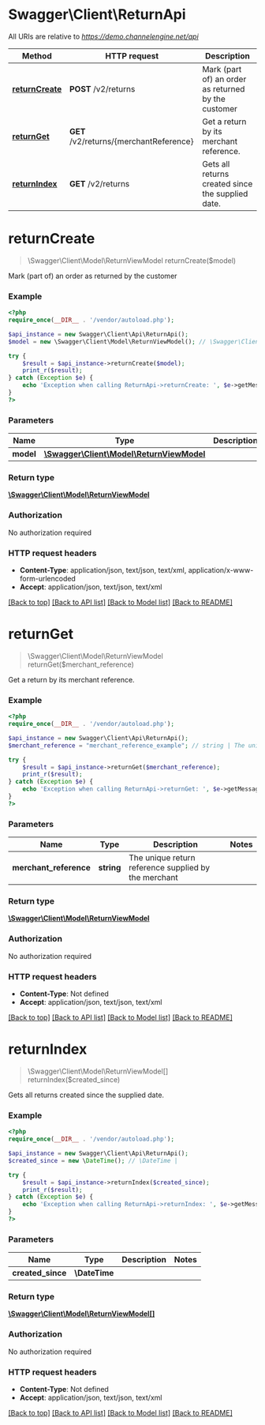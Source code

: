 # Swagger\Client\ReturnApi

All URIs are relative to *https://demo.channelengine.net/api*

Method | HTTP request | Description
------------- | ------------- | -------------
[**returnCreate**](ReturnApi.md#returnCreate) | **POST** /v2/returns | Mark (part of) an order as returned by the customer
[**returnGet**](ReturnApi.md#returnGet) | **GET** /v2/returns/{merchantReference} | Get a return by its merchant reference.
[**returnIndex**](ReturnApi.md#returnIndex) | **GET** /v2/returns | Gets all returns created since the supplied date.


# **returnCreate**
> \Swagger\Client\Model\ReturnViewModel returnCreate($model)

Mark (part of) an order as returned by the customer

### Example
```php
<?php
require_once(__DIR__ . '/vendor/autoload.php');

$api_instance = new Swagger\Client\Api\ReturnApi();
$model = new \Swagger\Client\Model\ReturnViewModel(); // \Swagger\Client\Model\ReturnViewModel | 

try {
    $result = $api_instance->returnCreate($model);
    print_r($result);
} catch (Exception $e) {
    echo 'Exception when calling ReturnApi->returnCreate: ', $e->getMessage(), PHP_EOL;
}
?>
```

### Parameters

Name | Type | Description  | Notes
------------- | ------------- | ------------- | -------------
 **model** | [**\Swagger\Client\Model\ReturnViewModel**](../Model/\Swagger\Client\Model\ReturnViewModel.md)|  |

### Return type

[**\Swagger\Client\Model\ReturnViewModel**](../Model/ReturnViewModel.md)

### Authorization

No authorization required

### HTTP request headers

 - **Content-Type**: application/json, text/json, text/xml, application/x-www-form-urlencoded
 - **Accept**: application/json, text/json, text/xml

[[Back to top]](#) [[Back to API list]](../../README.md#documentation-for-api-endpoints) [[Back to Model list]](../../README.md#documentation-for-models) [[Back to README]](../../README.md)

# **returnGet**
> \Swagger\Client\Model\ReturnViewModel returnGet($merchant_reference)

Get a return by its merchant reference.

### Example
```php
<?php
require_once(__DIR__ . '/vendor/autoload.php');

$api_instance = new Swagger\Client\Api\ReturnApi();
$merchant_reference = "merchant_reference_example"; // string | The unique return reference supplied by the merchant

try {
    $result = $api_instance->returnGet($merchant_reference);
    print_r($result);
} catch (Exception $e) {
    echo 'Exception when calling ReturnApi->returnGet: ', $e->getMessage(), PHP_EOL;
}
?>
```

### Parameters

Name | Type | Description  | Notes
------------- | ------------- | ------------- | -------------
 **merchant_reference** | **string**| The unique return reference supplied by the merchant |

### Return type

[**\Swagger\Client\Model\ReturnViewModel**](../Model/ReturnViewModel.md)

### Authorization

No authorization required

### HTTP request headers

 - **Content-Type**: Not defined
 - **Accept**: application/json, text/json, text/xml

[[Back to top]](#) [[Back to API list]](../../README.md#documentation-for-api-endpoints) [[Back to Model list]](../../README.md#documentation-for-models) [[Back to README]](../../README.md)

# **returnIndex**
> \Swagger\Client\Model\ReturnViewModel[] returnIndex($created_since)

Gets all returns created since the supplied date.

### Example
```php
<?php
require_once(__DIR__ . '/vendor/autoload.php');

$api_instance = new Swagger\Client\Api\ReturnApi();
$created_since = new \DateTime(); // \DateTime | 

try {
    $result = $api_instance->returnIndex($created_since);
    print_r($result);
} catch (Exception $e) {
    echo 'Exception when calling ReturnApi->returnIndex: ', $e->getMessage(), PHP_EOL;
}
?>
```

### Parameters

Name | Type | Description  | Notes
------------- | ------------- | ------------- | -------------
 **created_since** | **\DateTime**|  |

### Return type

[**\Swagger\Client\Model\ReturnViewModel[]**](../Model/ReturnViewModel.md)

### Authorization

No authorization required

### HTTP request headers

 - **Content-Type**: Not defined
 - **Accept**: application/json, text/json, text/xml

[[Back to top]](#) [[Back to API list]](../../README.md#documentation-for-api-endpoints) [[Back to Model list]](../../README.md#documentation-for-models) [[Back to README]](../../README.md)

